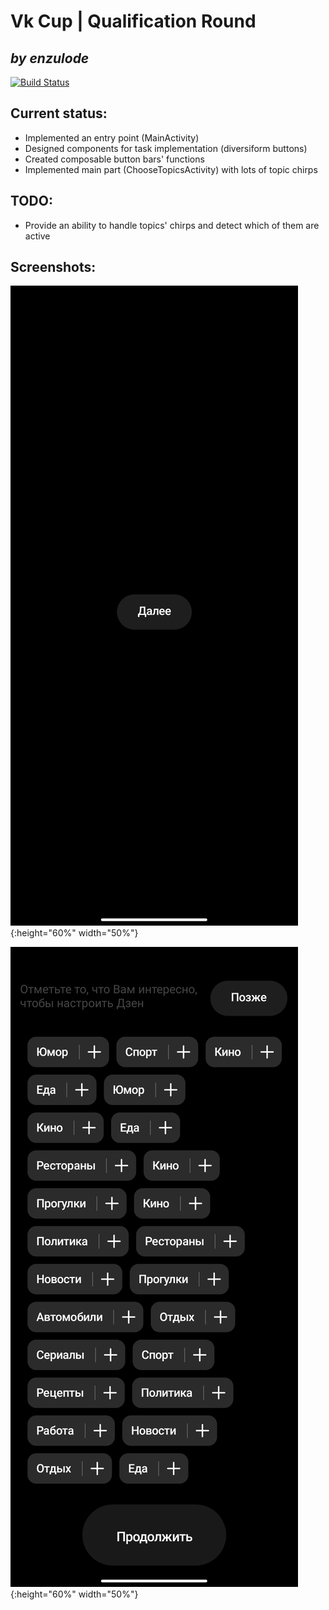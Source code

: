# Vk Cup | Qualification Round 
## _by enzulode_

[![Build Status](https://travis-ci.org/joemccann/dillinger.svg?branch=master)](https://travis-ci.org/joemccann/dillinger)

## Current status:

- Implemented an entry point (MainActivity)
- Designed components for task implementation (diversiform buttons)
- Created composable button bars' functions
- Implemented main part (ChooseTopicsActivity) with lots of topic chirps

## TODO:

- Provide an ability to handle topics' chirps and detect which of them are active

## Screenshots:

![main activity](https://github.com/enzulode/vkcontestquali/raw/master/docs/screenshot_main_activity.jpg){:height="60%" width="50%"}

![choose topics activity screenshot](https://github.com/enzulode/vkcontestquali/raw/master/docs/screenshot_choose_topics_activity.jpg){:height="60%" width="50%"}
